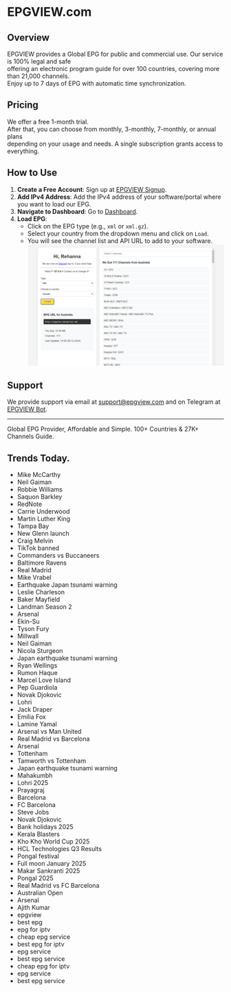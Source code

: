 # EPGVIEW.com



## Overview
EPGVIEW provides a Global EPG for public and commercial use. Our service is 100% legal and safe\
offering an electronic program guide for over 100 countries, covering more than 21,000 channels.\
Enjoy up to 7 days of EPG with automatic time synchronization.

## Pricing
We offer a free 1-month trial. \
After that, you can choose from monthly, 3-monthly, 7-monthly, or annual plans \
depending on your usage and needs. A single subscription grants access to everything.

## How to Use
1. **Create a Free Account**: Sign up at [EPGVIEW Signup](https://epgview.com/signup.php).
2. **Add IPv4 Address**: Add the IPv4 address of your software/portal where you want to load our EPG.
3. **Navigate to Dashboard**: Go to [Dashboard](https://epgview.com/dashboard.php).
4. **Load EPG**:
   - Click on the EPG type (e.g., `xml` or `xml.gz`).
   - Select your country from the dropdown menu and click on `Load`.
   - You will see the channel list and API URL to add to your software.
![EPGVIEW](img/dashboard.png)
## Support
We provide support via email at [support@epgview.com](mailto:support@epgview.com) and on Telegram at [EPGVIEW Bot](https://t.me/epgview_bot).

---

Global EPG Provider, Affordable and Simple. 100+ Countries & 27K+ Channels Guide.

## Trends Today.

- Mike McCarthy
- Neil Gaiman
- Robbie Williams
- Saquon Barkley
- RedNote
- Carrie Underwood
- Martin Luther King
- Tampa Bay
- New Glenn launch
- Craig Melvin
- TikTok banned
- Commanders vs Buccaneers
- Baltimore Ravens
- Real Madrid
- Mike Vrabel
- Earthquake Japan tsunami warning
- Leslie Charleson
- Baker Mayfield
- Landman Season 2
- Arsenal
- Ekin-Su
- Tyson Fury
- Millwall
- Neil Gaiman
- Nicola Sturgeon
- Japan earthquake tsunami warning
- Ryan Wellings
- Rumon Haque
- Marcel Love Island
- Pep Guardiola
- Novak Djokovic
- Lohri
- Jack Draper
- Emilia Fox
- Lamine Yamal
- Arsenal vs Man United
- Real Madrid vs Barcelona
- Arsenal
- Tottenham
- Tamworth vs Tottenham
- Japan earthquake tsunami warning
- Mahakumbh
- Lohri 2025
- Prayagraj
- Barcelona
- FC Barcelona
- Steve Jobs
- Novak Djokovic
- Bank holidays 2025
- Kerala Blasters
- Kho Kho World Cup 2025
- HCL Technologies Q3 Results
- Pongal festival
- Full moon January 2025
- Makar Sankranti 2025
- Pongal 2025
- Real Madrid vs FC Barcelona
- Australian Open
- Arsenal
- Ajith Kumar
- epgview
- best epg
- epg for iptv
- cheap epg service
- best epg for iptv
- epg service
- best epg service
- cheap epg for iptv
- epg service
- best epg service
